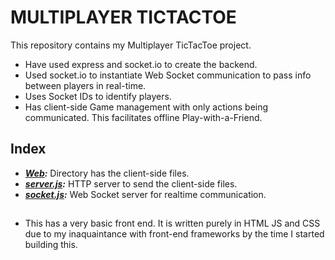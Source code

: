 # MULTIPLAYER TICTACTOE
This repository contains my Multiplayer TicTacToe project.

* Have used express and socket.io to create the backend.
* Used socket.io to instantiate Web Socket communication to pass info between players in real-time.
* Uses Socket IDs to identify players.
* Has client-side Game management with only actions being communicated. This facilitates offline Play-with-a-Friend.

## Index

* ***[Web](./Web/):*** Directory has the client-side files.
* ***[server.js](./server.js):*** HTTP server to send the client-side files.
* ***[socket.js](./socket.js):*** Web Socket server for realtime communication.

##
- This has a very basic front end. It is written purely in HTML JS and CSS due to my inaquaintance with front-end frameworks by the time I started building this.
